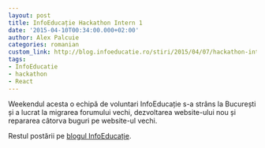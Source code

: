```yaml
---
layout: post
title: InfoEducație Hackathon Intern 1
date: '2015-04-10T00:34:00.000+02:00'
author: Alex Palcuie
categories: romanian
custom_link: http://blog.infoeducatie.ro/stiri/2015/04/07/hackathon-intern-1.html
tags:
- InfoEducatie
- hackathon
- React
---
```


Weekendul acesta o echipă de voluntari InfoEducație s-a strâns la București și a lucrat la migrarea forumului vechi, dezvoltarea website-ului nou și repararea câtorva buguri pe website-ul vechi.

Restul postării pe [blogul InfoEducație](http://blog.infoeducatie.ro/stiri/2015/04/07/hackathon-intern-1.html).
